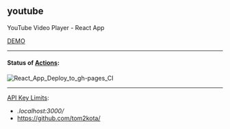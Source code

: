 youtube
---

YouTube Video Player - React App

[DEMO](https://tom2kota.github.io/youtube)

---

#### Status of [Actions](https://github.com/tom2kota/youtube/actions):

![React_App_Deploy_to_gh-pages_CI](https://github.com/tom2kota/youtube/workflows/React_App_Deploy_to_gh-pages_CI/badge.svg)

---

[API Key Limits](https://console.developers.google.com/apis/credentials/key/):

- *.localhost:3000/*
- https://github.com/tom2kota/


